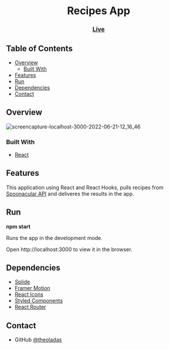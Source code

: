 <h1 align="center">Recipes App</h1>

<div align="center">
  <h3>
    <a href="https://theoladas.github.io/React-RecipeApp/">
      Live
    </a>
  </h3>
</div>

## Table of Contents

- [Overview](#overview)
  - [Built With](#built-with)
- [Features](#features)
- [Run](#run)
- [Dependencies](#dependencies)
- [Contact](#contact)

## Overview
![screencapture-localhost-3000-2022-06-21-12_16_46](https://user-images.githubusercontent.com/67963370/174787523-267eef6e-56f5-491a-b12f-b952cfc4065d.png)



### Built With

- [React](https://reactjs.org)

## Features

This application using React and React Hooks, pulls recipes from [Spoonacular API](https://spoonacular.com/food-api/console#Profile) and deliveres the results in the app.

## Run

<strong>npm start</strong>

Runs the app in the development mode.

Open http://localhost:3000 to view it in the browser.

## Dependencies

- [Splide](https://splidejs.com)
- [Framer Motion](https://www.framer.com/motion/)
- [React Icons](https://react-icons.github.io/react-icons/)
- [Styled Components](https://styled-components.com)
- [React Router](https://v5.reactrouter.com/web/guides/quick-start)

## Contact

- GitHub [@theoladas](https://github.com/theoladas)







